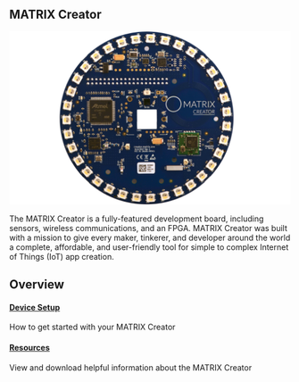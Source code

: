 ## MATRIX Creator

![](img/m-2.png)

The MATRIX Creator is a fully-featured development board, including sensors, wireless communications, and an FPGA. MATRIX Creator was built with a mission to give every maker, tinkerer, and developer around the world a complete, affordable, and user-friendly tool for simple to complex Internet of Things (IoT) app creation.

## Overview
<h4 style="padding-top:0"><a href="/matrix-creator/device-setup">Device Setup</a></h4>
How to get started with your MATRIX Creator

<h4 style="padding-top:0"><a href="/matrix-creator/resources/overview">Resources</a></h4>
View and download helpful information about the MATRIX Creator